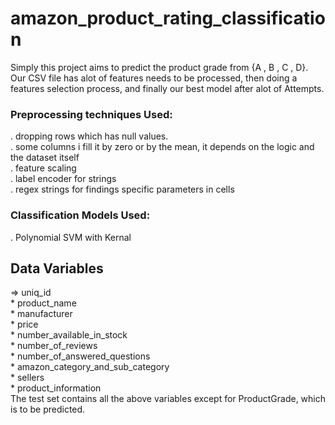 # amazon_product_rating_classification
Simply this project aims to predict the product grade from {A , B , C , D}.<br />
Our CSV file has alot of features needs to be processed, then doing a features selection process, and finally our best model after alot of Attempts.<br />
 
 ### Preprocessing techniques Used:
  . dropping rows which has null values.<br />
  . some columns i fill it by zero or by the mean, it depends on the logic and the dataset itself<br />
  . feature scaling<br />
  . label encoder for strings<br />
  . regex strings for findings specific parameters in cells<br />
 
### Classification Models Used:
 . Polynomial SVM with Kernal<br />
 
<h2 align = "left">Data Variables</h2>
=> uniq_id</br>
* product_name</br>
* manufacturer</br>
* price</br>
* number_available_in_stock</br>
* number_of_reviews</br>
* number_of_answered_questions</br>
* amazon_category_and_sub_category</br>
* sellers</br>
* product_information</br>
The test set contains all the above variables except for ProductGrade, which is to be predicted.</br>
